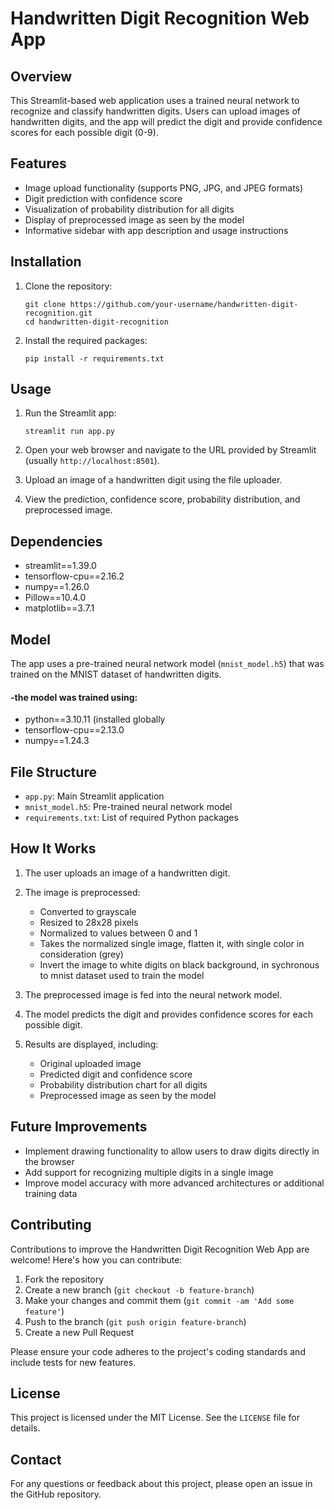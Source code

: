 # Handwritten Digit Recognition Web App

## Overview

This Streamlit-based web application uses a trained neural network to recognize and classify handwritten digits. Users can upload images of handwritten digits, and the app will predict the digit and provide confidence scores for each possible digit (0-9).

## Features

- Image upload functionality (supports PNG, JPG, and JPEG formats)
- Digit prediction with confidence score
- Visualization of probability distribution for all digits
- Display of preprocessed image as seen by the model
- Informative sidebar with app description and usage instructions

## Installation

1. Clone the repository:
   ```
   git clone https://github.com/your-username/handwritten-digit-recognition.git
   cd handwritten-digit-recognition
   ```

2. Install the required packages:
   ```
   pip install -r requirements.txt
   ```

## Usage

1. Run the Streamlit app:
   ```
   streamlit run app.py
   ```

2. Open your web browser and navigate to the URL provided by Streamlit (usually `http://localhost:8501`).

3. Upload an image of a handwritten digit using the file uploader.

4. View the prediction, confidence score, probability distribution, and preprocessed image.

## Dependencies

- streamlit==1.39.0
- tensorflow-cpu==2.16.2
- numpy==1.26.0
- Pillow==10.4.0
- matplotlib==3.7.1

## Model

The app uses a pre-trained neural network model (`mnist_model.h5`) that was trained on the MNIST dataset of handwritten digits.
#### -the model was trained using:
- python==3.10.11 (installed globally
- tensorflow-cpu==2.13.0
- numpy==1.24.3

## File Structure

- `app.py`: Main Streamlit application
- `mnist_model.h5`: Pre-trained neural network model
- `requirements.txt`: List of required Python packages

## How It Works

1. The user uploads an image of a handwritten digit.
2. The image is preprocessed:
   - Converted to grayscale
   - Resized to 28x28 pixels
   - Normalized to values between 0 and 1
   - Takes the normalized single image, flatten it, with single color in consideration (grey)
   - Invert the image to white digits on black background, in sychronous to mnist dataset used to train the model
     
3. The preprocessed image is fed into the neural network model.
4. The model predicts the digit and provides confidence scores for each possible digit.
5. Results are displayed, including:
   - Original uploaded image
   - Predicted digit and confidence score
   - Probability distribution chart for all digits
   - Preprocessed image as seen by the model

## Future Improvements

- Implement drawing functionality to allow users to draw digits directly in the browser
- Add support for recognizing multiple digits in a single image
- Improve model accuracy with more advanced architectures or additional training data

## Contributing

Contributions to improve the Handwritten Digit Recognition Web App are welcome! Here's how you can contribute:

1. Fork the repository
2. Create a new branch (`git checkout -b feature-branch`)
3. Make your changes and commit them (`git commit -am 'Add some feature'`)
4. Push to the branch (`git push origin feature-branch`)
5. Create a new Pull Request

Please ensure your code adheres to the project's coding standards and include tests for new features.

## License

This project is licensed under the MIT License. See the `LICENSE` file for details.

## Contact

For any questions or feedback about this project, please open an issue in the GitHub repository.
